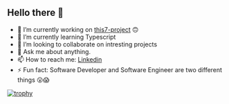 ## Hello there 👋
- 🔭 I’m currently working on [this7-project](https://github.com/koutsosg/iml-network) 🙃
- 🌱 I’m currently learning Typescript
- 👯 I’m looking to collaborate on intresting projects
- 💬 Ask me about anything.
- 📫 How to reach me: [Linkedin](https://www.linkedin.com/in/georgios-koutsos/)
- ⚡ Fun fact: Software Developer and Software Engineer are two different things 😮😱

[![trophy](https://github-profile-trophy.vercel.app/?username=koutsosg&theme=dracula&column=5)](https://github.com/ryo-ma/github-profile-trophy)
<!--
**koutsosg/koutsosg** is a ✨ _special_ ✨ repository because its `README.md` (this file) appears on your GitHub profile.

Here are some ideas to get you started:

- 🔭 I’m currently working on ...
- 🌱 I’m currently learning ...
- 👯 I’m looking to collaborate on ...
- 🤔 I’m looking for help with ...
- 💬 Ask me about ...
- 📫 How to reach me: ...
- 😄 Pronouns: ...
- ⚡ Fun fact: ...
-->

